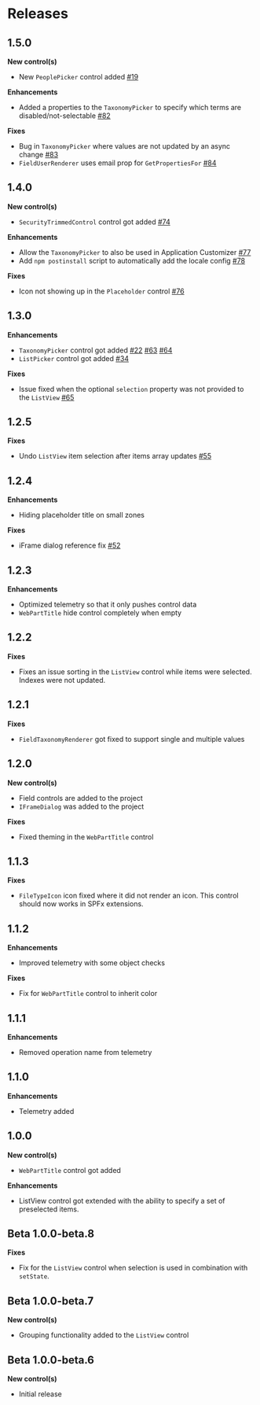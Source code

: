 # Releases

## 1.5.0

**New control(s)**

- New `PeoplePicker` control added [#19](https://github.com/SharePoint/sp-dev-fx-controls-react/issues/19)

**Enhancements**

- Added a properties to the `TaxonomyPicker` to specify which terms are disabled/not-selectable [#82](https://github.com/SharePoint/sp-dev-fx-controls-react/issues/82)

**Fixes**

- Bug in `TaxonomyPicker` where values are not updated by an async change [#83](https://github.com/SharePoint/sp-dev-fx-controls-react/issues/83)
- `FieldUserRenderer` uses email prop for `GetPropertiesFor` [#84](https://github.com/SharePoint/sp-dev-fx-controls-react/issues/84)

## 1.4.0

**New control(s)**

- `SecurityTrimmedControl` control got added [#74](https://github.com/SharePoint/sp-dev-fx-controls-react/issues/74)

**Enhancements**

- Allow the `TaxonomyPicker` to also be used in Application Customizer [#77](https://github.com/SharePoint/sp-dev-fx-controls-react/issues/77)
- Add `npm postinstall` script to automatically add the locale config [#78](https://github.com/SharePoint/sp-dev-fx-controls-react/issues/78)

**Fixes**

- Icon not showing up in the `Placeholder` control [#76](https://github.com/SharePoint/sp-dev-fx-controls-react/issues/76)

## 1.3.0

**Enhancements**

- `TaxonomyPicker` control got added [#22](https://github.com/SharePoint/sp-dev-fx-controls-react/issues/22) [#63](https://github.com/SharePoint/sp-dev-fx-controls-react/issues/63) [#64](https://github.com/SharePoint/sp-dev-fx-controls-react/issues/64)
- `ListPicker` control got added [#34](https://github.com/SharePoint/sp-dev-fx-controls-react/issues/34)

**Fixes**

- Issue fixed when the optional `selection` property was not provided to the `ListView` [#65](https://github.com/SharePoint/sp-dev-fx-controls-react/issues/65)

## 1.2.5

**Fixes**

- Undo `ListView` item selection after items array updates [#55](https://github.com/SharePoint/sp-dev-fx-controls-react/issues/55)

## 1.2.4

**Enhancements**

- Hiding placeholder title on small zones

**Fixes**

- iFrame dialog reference fix [#52](https://github.com/SharePoint/sp-dev-fx-controls-react/issues/52)

## 1.2.3

**Enhancements**

- Optimized telemetry so that it only pushes control data
- `WebPartTitle` hide control completely when empty

## 1.2.2

**Fixes**

- Fixes an issue sorting in the `ListView` control while items were selected. Indexes were not updated.

## 1.2.1

**Fixes**

- `FieldTaxonomyRenderer` got fixed to support single and multiple values

## 1.2.0

**New control(s)**

- Field controls are added to the project
- `IFrameDialog` was added to the project

**Fixes**

- Fixed theming in the `WebPartTitle` control

## 1.1.3

**Fixes**

- `FileTypeIcon` icon fixed where it did not render an icon. This control should now works in SPFx extensions.

## 1.1.2

**Enhancements**

- Improved telemetry with some object checks

**Fixes**

- Fix for `WebPartTitle` control to inherit color

## 1.1.1

**Enhancements**

- Removed operation name from telemetry

## 1.1.0

**Enhancements**

- Telemetry added

## 1.0.0

**New control(s)**

- `WebPartTitle` control got added

**Enhancements**

- ListView control got extended with the ability to specify a set of preselected items.

## Beta 1.0.0-beta.8

**Fixes**

- Fix for the `ListView` control when selection is used in combination with `setState`.

## Beta 1.0.0-beta.7

**New control(s)**

- Grouping functionality added to the `ListView` control

## Beta 1.0.0-beta.6

**New control(s)**

- Initial release
